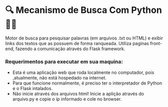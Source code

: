 # 🔍 Mecanismo de Busca Com Python 🐍🧪
Motor de busca para pesquisar palavras (em arquivos .txt ou HTML) e exibir links dos textos que as possuem de forma ranqueada. Utiliza paginas front-end, fazendo a comunicação através do Flask framework.

### Requerimentos para executar em sua maquina:
- Esta é uma aplicação web que roda localmente no computador, pois ,atualmente, não está hospedado na internet.
- Para que funcione normalmente, é preciso ter o interpretador de Python e o Flask intalados.
- Não inicie através dos arquivos html! Inicie a aplição através do arquivo.py e copie o ip informado e cole no browser.
